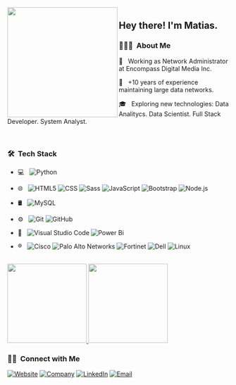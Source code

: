 <img height="250em" align="left" src="https://lh3.googleusercontent.com/a-/AFdZucrWEOu8ZjtLm4L37O9oQfakqz55KE6uKCXL2omEeA=s288-p-rw-no"/>

<h2> Hey there! I'm Matias.</h2>

<h3 align="left"> 👨🏻‍💻 &nbsp;About Me </h3> 

<div align="left">
<p> 💼 &nbsp; Working as Network Administrator at Encompass Digital Media Inc. </p>
<p> 🤔 &nbsp; +10 years of experience maintaining large data networks. </p>
<p> 🎓 &nbsp; Exploring new technologies: Data Analitycs. Data Scientist. Full Stack Developer. System Analyst. </p>
</div>
<br/>
<h3> 🛠 &nbsp;Tech Stack</h3>

- 💻 &nbsp;
  ![Python](https://img.shields.io/badge/-Python-333333?style=flat&logo=python)
- 🌐 &nbsp;
  ![HTML5](https://img.shields.io/badge/-HTML5-333333?style=flat&logo=HTML5)
  ![CSS](https://img.shields.io/badge/-CSS-333333?style=flat&logo=CSS3&logoColor=1572B6)
  ![Sass](https://img.shields.io/badge/-Sass-333333?style=flat&logo=Sass)
  ![JavaScript](https://img.shields.io/badge/-JavaScript-333333?style=flat&logo=javascript)
  ![Bootstrap](https://img.shields.io/badge/-Bootstrap-333333?style=flat&logo=bootstrap&logoColor=563D7C)
  ![Node.js](https://img.shields.io/badge/-Node.js-333333?style=flat&logo=nodedotjs)
- 🛢 &nbsp;
  ![MySQL](https://img.shields.io/badge/-MySQL-333333?style=flat&logo=mysql)
- ⚙️ &nbsp;
  ![Git](https://img.shields.io/badge/-Git-333333?style=flat&logo=git)
  ![GitHub](https://img.shields.io/badge/-GitHub-333333?style=flat&logo=github)
- 🔧 &nbsp;
  ![Visual Studio Code](https://img.shields.io/badge/-Visual%20Studio%20Code-333333?style=flat&logo=visual-studio-code&logoColor=007ACC)
  ![Power Bi](https://img.shields.io/badge/-Power%20Bi-333333?style=flat&logo=power-bi)
 
 - ® &nbsp; 
  ![Cisco](https://img.shields.io/badge/-Cisco-333333?style=flat&logo=cisco)
  ![Palo Alto Networks](https://img.shields.io/badge/-Palo%20Alto%20Networks-333333?style=flat&logo=paloaltosoftware)
  ![Fortinet](https://img.shields.io/badge/-Fortinet-333333?style=flat&logo=fortinet)
  ![Dell](https://img.shields.io/badge/-Dell-333333?style=flat&logo=Dell)
  ![Linux](https://img.shields.io/badge/-Linux-333333?style=flat&logo=linux)
  
  

<br/>

<a href="https://github.com/MatiasMananian">
  <img height="180em" src="https://github-readme-stats.vercel.app/api?username=matiasmananian&show_icons=true&theme=radical"/>
  <img height="180em" src="https://github-readme-stats.vercel.app/api/top-langs/?username=MatiasMananian&&show_icons=true&theme=radical"/>
</a>

<br/>

<h3> 🤝🏻 &nbsp;Connect with Me </h3>

<p>
    <a href="https://www.matiasmananian.com.ar/"><img alt="Website" src="https://img.shields.io/badge/Website-www.matiasmananian.com.ar-blue?style=flat-    square&logo=google-chrome"></a>
    <a href="https://www.thesisters.com.ar/"><img alt="Company" src="https://img.shields.io/badge/Proyect-www.thesisters.com.ar-blue?style=flat-square&logo=google-chrome"></a>
    <a href="https://www.linkedin.com/in/matias-mananian-68740515/"><img alt="LinkedIn" src="https://img.shields.io/badge/LinkedIn-Matias%20Mananian-blue?style=flat-square&logo=linkedin"></a>
    <a href="mailto:matiasmananian@gmail.com"><img alt="Email" src="https://img.shields.io/badge/Email-matiasmananian@gmail.com-blue?style=flat-square&logo=gmail"></a>
</p>

